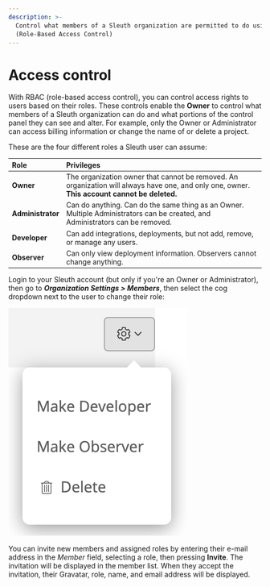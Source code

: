 ```yaml
---
description: >-
  Control what members of a Sleuth organization are permitted to do using RBAC
  (Role-Based Access Control)
---
```


# Access control

With RBAC \(role-based access control\), you can control access rights to users based on their roles. These controls enable the **Owner** to control what members of a Sleuth organization can do and what portions of the control panel they can see and alter. For example, only the Owner or Administrator can access billing information or change the name of or delete a project. 

These are the four different roles a Sleuth user can assume:

| Role | Privileges |
| :--- | :--- |
| **Owner** | The organization owner that cannot be removed. An organization will always have one, and only one, owner. **This account cannot be deleted.**  |
| **Administrator** | Can do anything. Can do the same thing as an Owner. Multiple Administrators can be created, and Administrators can be removed. |
| **Developer** | Can add integrations, deployments, but not add, remove, or manage any users. |
| **Observer** | Can only view deployment information. Observers cannot change anything. |

Login to your Sleuth account \(but only if you're an Owner or Administrator\), then go to _**Organization Settings &gt; Members**_, then select the cog dropdown next to the user to change their role:

 ![](../.gitbook/assets/screen-shot-2020-07-28-at-1.30.56-pm.png) 

You can invite new members and assigned roles by entering their e-mail address in the _Member_ field, selecting a role, then pressing **Invite**. The invitation will be displayed in the member list. When they accept the invitation, their Gravatar, role, name, and email address will be displayed. 



